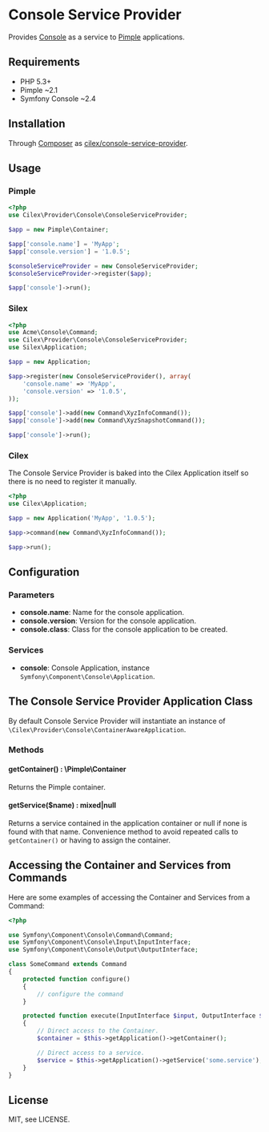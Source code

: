 Console Service Provider
========================

Provides [Console][symfony/console] as a service to [Pimple][pimple] applications.


Requirements
------------

 * PHP 5.3+
 * Pimple ~2.1
 * Symfony Console ~2.4

Installation
------------
 
Through [Composer][composer] as [cilex/console-service-provider][cilex/console-service-provider].

Usage
-----

### Pimple

```php
<?php
use Cilex\Provider\Console\ConsoleServiceProvider;

$app = new Pimple\Container;

$app['console.name'] = 'MyApp';
$app['console.version'] = '1.0.5';

$consoleServiceProvider = new ConsoleServiceProvider;
$consoleServiceProvider->register($app);

$app['console']->run();
```

### Silex

```php
<?php
use Acme\Console\Command;
use Cilex\Provider\Console\ConsoleServiceProvider;
use Silex\Application;

$app = new Application;

$app->register(new ConsoleServiceProvider(), array(
    'console.name' => 'MyApp',
    'console.version' => '1.0.5',
));

$app['console']->add(new Command\XyzInfoCommand());
$app['console']->add(new Command\XyzSnapshotCommand());

$app['console']->run();
```

### Cilex

The Console Service Provider is baked into the Cilex Application itself so
there is no need to register it manually.

```php
<?php
use Cilex\Application;

$app = new Application('MyApp', '1.0.5');

$app->command(new Command\XyzInfoCommand());

$app->run();
```

Configuration
-------------

### Parameters

 * **console.name**:
   Name for the console application.
 * **console.version**:
   Version for the console application.
 * **console.class**:
   Class for the console application to be created.

### Services

 * **console**:
   Console Application, instance `Symfony\Component\Console\Application`.


The Console Service Provider Application Class
----------------------------------------------

By default Console Service Provider will instantiate an instance of
`\Cilex\Provider\Console\ContainerAwareApplication`.

### Methods

#### getContainer() : \Pimple\Container

Returns the Pimple container.

#### getService($name) : mixed|null

Returns a service contained in the application container or null if none
is found with that name. Convenience method to avoid repeated calls to
`getContainer()` or having to assign the container.

Accessing the Container and Services from Commands
--------------------------------------------------

Here are some examples of accessing the Container and Services from a Command:

```php
<?php

use Symfony\Component\Console\Command\Command;
use Symfony\Component\Console\Input\InputInterface;
use Symfony\Component\Console\Output\OutputInterface;

class SomeCommand extends Command
{
    protected function configure()
    {
        // configure the command
    }

    protected function execute(InputInterface $input, OutputInterface $output)
    {
        // Direct access to the Container.
        $container = $this->getApplication()->getContainer();

        // Direct access to a service.
        $service = $this->getApplication()->getService('some.service');
    }
}
```

License
-------

MIT, see LICENSE.

[symfony/console]: http://symfony.com/doc/current/components/console/introduction.html
[pimple]: http://pimple.sensiolabs.org
[composer]: http://getcomposer.org
[cilex/console-service-provider]: https://packagist.org/packages/cilex/console-service-provider
